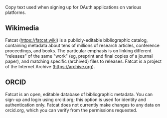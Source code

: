 
Copy text used when signing up for OAuth applications on various platforms.

## Wikimedia

Fatcat (https://fatcat.wiki) is a publicly-editable bibliographic catalog, containing metadata about tens of millions of research articles, conference proceedings, and books. The particular emphasis is on linking different "releases" of the same "work" (eg, preprint and final copies of a journal paper), and matching specific (archived) files to releases.
Fatcat is a project of the Internet Archive (https://archive.org).

## ORCID

Fatcat is an open, editable database of bibliographic metadata. You can sign-up
and login using orcid.org; this option is used for identity and authentication
only. Fatcat does not currently make changes to any data on orcid.org, which
you can verify from the permissions requested.
